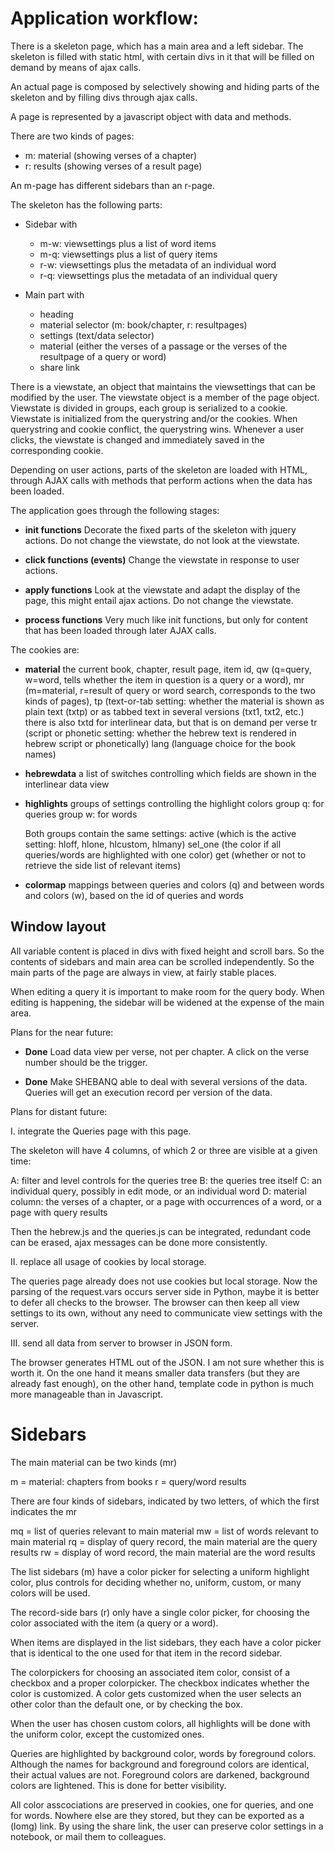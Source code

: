 # Application workflow:

There is a skeleton page, which has a main area and a left sidebar.
The skeleton is filled with static html, with certain divs in it that
will be filled on demand by means of ajax calls.

An actual page is composed by selectively showing and hiding parts of the skeleton and by filling
divs through ajax calls.

A page is represented by a javascript object with data and methods.

There are two kinds of pages:

*   m: material (showing verses of a chapter)
*   r: results  (showing verses of a result page)

An m-page has different sidebars than an r-page.

The skeleton has the following parts:

*   Sidebar with
    *   m-w: viewsettings plus a list of word items
    *   m-q: viewsettings plus a list of query items
    *   r-w: viewsettings plus the metadata of an individual word
    *   r-q: viewsettings plus the metadata of an individual query

*   Main part with
    *   heading
    *   material selector (m: book/chapter, r: resultpages)
    *   settings (text/data selector)
    *   material (either the verses of a passage or the verses of the resultpage of a query or word)
    *   share link

There is a viewstate, an object that maintains the viewsettings that can be modified by the user.
The viewstate object is a member of the page object.
Viewstate is divided in groups, each group is serialized to a cookie.
Viewstate is initialized from the querystring and/or the cookies.
When querystring and cookie conflict, the querystring wins.
Whenever a user clicks, the viewstate is changed and immediately saved in the corresponding cookie.

Depending on user actions, parts of the skeleton are loaded with HTML, through AJAX calls with methods that
perform actions when the data has been loaded.

The application goes through the following stages:

*   **init functions**
    Decorate the fixed parts of the skeleton with jquery actions.
    Do not change the viewstate, do not look at the viewstate.

*   **click functions (events)**
    Change the viewstate in response to user actions.

*   **apply functions**
    Look at the viewstate and adapt the display of the page, this might entail ajax actions.
    Do not change the viewstate.

*   **process functions**
    Very much like init functions, but only for content that has been loaded through later AJAX calls.

The cookies are:

*   **material**
    the current book, chapter, result page, item id,
    qw (q=query, w=word, tells whether the item in question is a query or a word),
    mr (m=material, r=result of query or word search, corresponds to the two kinds of pages),
    tp (text-or-tab setting: whether the material is shown as
       plain text (txtp) or as tabbed text in several versions (txt1, txt2, etc.)
       there is also txtd for interlinear data, but that is on demand per verse
    tr (script or phonetic setting: whether the hebrew text is rendered in hebrew script or phonetically)
    lang (language choice for the book names)

*   **hebrewdata**
    a list of switches controlling which fields are shown in the interlinear data view

*   **highlights**
    groups of settings controlling the highlight colors
    group q: for queries
    group w: for words

    Both groups contain the same settings:
    active (which is the active setting: hloff, hlone, hlcustom, hlmany)
    sel_one (the color if all queries/words are highlighted with one color)
    get (whether or not to retrieve the side list of relevant items)

*   **colormap**
    mappings between queries and colors (q) and between words and colors (w),
    based on the id of queries and words

## Window layout

All variable content is placed in divs with fixed height and scroll bars.
So the contents of sidebars and main area can be scrolled independently.
So the main parts of the page are always in view, at fairly stable places.

When editing a query it is important to make room for the query body.
When editing is happening, the sidebar will be widened at the expense of the main area.

Plans for the near future:

*   **Done** Load data view per verse, not per chapter. A click on the verse number should be the trigger.

*   **Done** Make SHEBANQ able to deal with several versions of the data.
    Queries will get an execution record per version of the data.

Plans for distant future:

I. integrate the Queries page with this page.

The skeleton will have 4 columns, of which 2 or three are visible at a given time:

A: filter and level controls for the queries tree
B: the queries tree itself
C: an individual query, possibly in edit mode, or an individual word
D: material column: the verses of a chapter, or a page with occurrences of a word, or a page with query results

Then the hebrew.js and the queries.js can be integrated, redundant code can be erased, ajax messages can be done more consistently.

II. replace all usage of cookies by local storage.

The queries page already does not use cookies but local storage.
Now the parsing of the request.vars occurs server side in Python, maybe it is better to defer all checks to the browser.
The browser can then keep all view settings to its own, without any need to communicate view settings with the server.

III. send all data from server to browser in JSON form.

The browser generates HTML out of the JSON.
I am not sure whether this is worth it.
On the one hand it means smaller data transfers (but they are already fast enough), on the other hand, template code in python is
much more manageable than in Javascript.

# Sidebars

The main material can be two kinds (mr)

m = material: chapters from books
r = query/word results

There are four kinds of sidebars, indicated by two letters,
of which the first indicates the mr

mq = list of queries relevant to main material
mw = list of words relevant to main material
rq = display of query record, the main material are the query results
rw = display of word record, the main material are the word results

The list sidebars (m) have a color picker for selecting a uniform highlight color,
plus controls for deciding whether no, uniform, custom, or many colors will be used.

The record-side bars (r) only have a single color picker, for
choosing the color associated with the item (a query or a word).

When items are displayed in the list sidebars, they each have a color picker that
is identical to the one used for that item in the record sidebar.

The colorpickers for choosing an associated item color, consist of a checkbox and a proper colorpicker.
The checkbox indicates whether the color is customized.
A color gets customized when the user selects an other color than the default one, or by checking the box.

When the user has chosen custom colors, all highlights will be done with the uniform color, except
the customized ones.

Queries are highlighted by background color, words by foreground colors.
Although the names for background and foreground colors are identical, their actual values are not.
Foreground colors are darkened, background colors are lightened.
This is done for better visibility.

All color asscociations are preserved in cookies, one for queries, and one for words.
Nowhere else are they stored, but they can be exported as a (lomg) link.
By using the share link, the user can preserve color settings in a notebook,
or mail them to colleagues.

